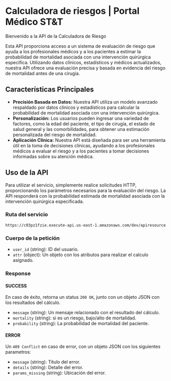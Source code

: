 # Calculadora de riesgos | Portal Médico ST&T 

Bienvenido a la API de la Calculadora de Riesgo

Esta API proporciona acceso a un sistema de evaluación de riesgo que ayuda a los profesionales médicos y a los pacientes a estimar la probabilidad de mortalidad asociada con una intervención quirúrgica específica. Utilizando datos clínicos, estadísticos y médicos actualizados, nuestra API ofrece una evaluación precisa y basada en evidencia del riesgo de mortalidad antes de una cirugía.


## Características Principales

- **Precisión Basada en Datos:** Nuestra API utiliza un modelo avanzado respaldado por datos clínicos y estadísticos para calcular la probabilidad de mortalidad asociada con una intervención quirúrgica.
- **Personalización:** Los usuarios pueden ingresar una variedad de factores, como la edad del paciente, el tipo de cirugía, el estado de salud general y las comorbilidades, para obtener una estimación personalizada del riesgo de mortalidad.
- **Aplicación Clínica:** Nuestra API está diseñada para ser una herramienta útil en la toma de decisiones clínicas, ayudando a los profesionales médicos a evaluar el riesgo y a los pacientes a tomar decisiones informadas sobre su atención médica.

## Uso de la API

Para utilizar el servicio, simplemente realice solicitudes HTTP, proporcionando los parámetros necesarios para la evaluación del riesgo. La API responderá con la probabilidad estimada de mortalidad asociada con la intervención quirúrgica especificada.

### Ruta del servicio


```
https://c03pz1fzie.execute-api.us-east-1.amazonaws.com/dev/apiresource
```

### Cuerpo de la petición

- `user_id` (string): ID del usuario.
- `attr` (object): Un objeto con los atributos para realizar el calculo asignado.

### Response

#### SUCCESS
En caso de éxito, retorna un status `200 OK`, junto con un objeto JSON con los resultados del cálculo.

- `message` (string): Un mensaje relacionado con el resultado del cálculo.
- `mortality` (string): si es un riesgo, bajo/alto de mortalidad.
- `probability` (string): La probabilidad de mortalidad del paciente.

    

#### ERROR
Un `409 Conflict` en caso de error, con un objeto JSON con los siguientes parametros:

- `message` (string): Titulo del error.
- `details` (string): Detalle del error.
- `params_missing` (string): Ubicación del error.
